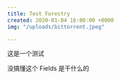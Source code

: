 ```yaml
---
title: Test Forestry
created: 2020-01-04 16:00:00 +0000
img: "/uploads/bittorrent.jpeg"

---
```

这是一个测试

没搞懂这个 Fields 是干什么的